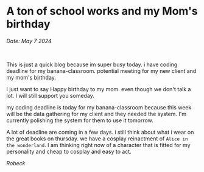 # A ton of school works and my Mom's birthday

*Date: May 7 2024*

<br>

This is just a quick blog because im super busy today. i have coding deadline for my banana-classroom. potential meeting for my new client and my mom's birthday.

I just want to say Happy birthday to my mom. even though we don't talk a lot. I will still support you someday. 

my coding deadline is today for my banana-classroom because this week will be the data gathering for my client and they needed the system. I'm currently polishing the system for them to use it tomorrow.

A lot of deadline are coming in a few days. i still think about what i wear on the great books on thursday. we have a cosplay reinactment of `Alice in the wonderland`. I am thinking right now of a character that is fitted for my personality and cheap to cosplay and easy to act.

*Robeck*
